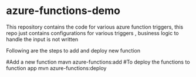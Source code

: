 # azure-functions-demo
This repository contains the code for various azure function triggers, this repo just contains configurations for various triggers , business logic to handle the input is not written  

Following are the steps to add and deploy new function 

#Add a new function 
mavn azure-functions:add
#To deploy the functions to function app
mvn azure-functions:deploy
